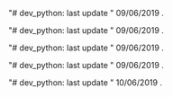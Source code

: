 "# dev_python: last update " 09/06/2019 . 
 
"# dev_python: last update " 09/06/2019 . 
 
"# dev_python: last update " 09/06/2019 . 
 
"# dev_python: last update " 09/06/2019 . 
 
"# dev_python: last update " 10/06/2019 . 
 
